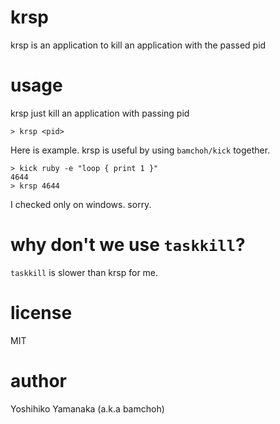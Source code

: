 # krsp
krsp is an application to kill an application with the passed pid

# usage
krsp just kill an application with passing pid

```
> krsp <pid>
```

Here is example. krsp is useful by using `bamchoh/kick` together.
```
> kick ruby -e "loop { print 1 }"
4644
> krsp 4644

```

I checked only on windows. sorry.

# why don't we use `taskkill`?

`taskkill` is slower than krsp for me.

# license

MIT

# author

Yoshihiko Yamanaka (a.k.a bamchoh)

